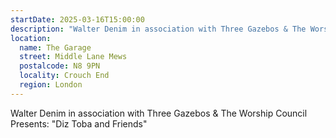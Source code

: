 ```yaml
---
startDate: 2025-03-16T15:00:00
description: "Walter Denim in association with Three Gazebos & The Worship Council Presents"
location:
  name: The Garage
  street: Middle Lane Mews
  postalcode: N8 9PN
  locality: Crouch End
  region: London
---
```

Walter Denim in association with Three Gazebos & The Worship Council Presents: "Diz Toba and Friends" 